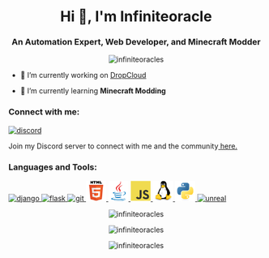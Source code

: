 <h1 align="center">Hi 👋, I'm Infiniteoracle</h1>
<h3 align="center">An Automation Expert, Web Developer, and Minecraft Modder</h3>

<p align="center">
  <img src="https://komarev.com/ghpvc/?username=infiniteoracles&label=Profile%20views&color=0e75b6&style=flat-square" alt="infiniteoracles" />
</p>

- 🔭 I’m currently working on [DropCloud](https://github.com/InfiniteOracles/DropCloud)

- 🌱 I’m currently learning **Minecraft Modding**

<h3 align="left">Connect with me:</h3>
<p align="left">
  <a href="https://discord.com/invite/4J4Sqg6Xy8" target="blank"><img align="center" src="https://cdn.jsdelivr.net/npm/simple-icons@v3/icons/discord.svg" alt="discord" height="30" width="40" /></a>
</p>
<p align="left">Join my Discord server to connect with me and the community<a href="https://discord.com/invite/4J4Sqg6Xy8"> here.</a></p>

<h3 align="left">Languages and Tools:</h3>
<p align="left">
  <a href="https://www.djangoproject.com/" target="_blank" rel="noreferrer">
    <img src="https://cdn.worldvectorlogo.com/logos/django.svg" alt="django" width="40" height="40"/>
  </a>
  <a href="https://flask.palletsprojects.com/" target="_blank" rel="noreferrer">
    <img src="https://www.vectorlogo.zone/logos/pocoo_flask/pocoo_flask-icon.svg" alt="flask" width="40" height="40"/>
  </a>
  <a href="https://git-scm.com/" target="_blank" rel="noreferrer">
    <img src="https://www.vectorlogo.zone/logos/git-scm/git-scm-icon.svg" alt="git" width="40" height="40"/>
  </a>
  <a href="https://www.w3.org/html/" target="_blank" rel="noreferrer">
    <img src="https://raw.githubusercontent.com/devicons/devicon/master/icons/html5/html5-original-wordmark.svg" alt="html5" width="40" height="40"/>
  </a>
  <a href="https://www.java.com" target="_blank" rel="noreferrer">
    <img src="https://raw.githubusercontent.com/devicons/devicon/master/icons/java/java-original.svg" alt="java" width="40" height="40"/>
  </a>
  <a href="https://developer.mozilla.org/en-US/docs/Web/JavaScript" target="_blank" rel="noreferrer">
    <img src="https://raw.githubusercontent.com/devicons/devicon/master/icons/javascript/javascript-original.svg" alt="javascript" width="40" height="40"/>
  </a>
  <a href="https://www.linux.org/" target="_blank" rel="noreferrer">
    <img src="https://raw.githubusercontent.com/devicons/devicon/master/icons/linux/linux-original.svg" alt="linux" width="40" height="40"/>
  </a>
  <a href="https://www.python.org" target="_blank" rel="noreferrer">
    <img src="https://raw.githubusercontent.com/devicons/devicon/master/icons/python/python-original.svg" alt="python" width="40" height="40"/>
  </a>
  <a href="https://unrealengine.com/" target="_blank" rel="noreferrer">
    <img src="https://raw.githubusercontent.com/kenangundogan/fontisto/036b7eca71aab1bef8e6a0518f7329f13ed62f6b/icons/svg/brand/unreal-engine.svg" alt="unreal" width="40" height="40"/>
  </a>
</p>

<p align="center">
  <img src="https://github-readme-stats.vercel.app/api/top-langs?username=infiniteoracles&show_icons=true&locale=en&layout=compact&theme=dark" alt="infiniteoracles" />
</p>

<p align="center">
  <img src="https://github-readme-stats.vercel.app/api?username=infiniteoracles&show_icons=true&locale=en&theme=dark" alt="infiniteoracles" />
</p>

<p align="center">
  <img src="https://github-readme-streak-stats.herokuapp.com/?user=infiniteoracles&theme=dark" alt="infiniteoracles" />
</p>